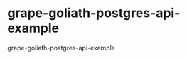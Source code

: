 grape-goliath-postgres-api-example
==================================

grape-goliath-postgres-api-example
